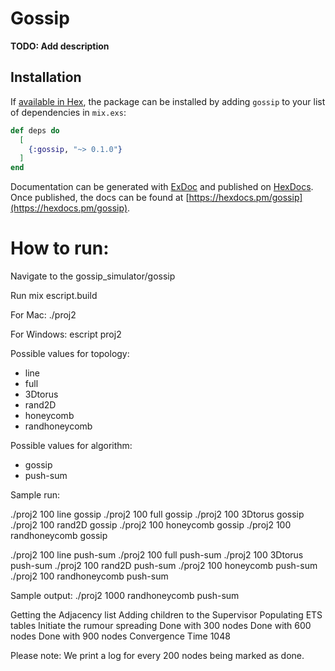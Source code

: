 # Gossip

**TODO: Add description**

## Installation

If [available in Hex](https://hex.pm/docs/publish), the package can be installed
by adding `gossip` to your list of dependencies in `mix.exs`:

```elixir
def deps do
  [
    {:gossip, "~> 0.1.0"}
  ]
end
```

Documentation can be generated with [ExDoc](https://github.com/elixir-lang/ex_doc)
and published on [HexDocs](https://hexdocs.pm). Once published, the docs can
be found at [https://hexdocs.pm/gossip](https://hexdocs.pm/gossip).


# How to run:


Navigate to the gossip_simulator/gossip

Run 
mix escript.build

For Mac: ./proj2 <num nodes> <topology> <algorithm>

For Windows: escript proj2 <num nodes> <topology> <algorithm>

Possible values for topology:
- line
- full
- 3Dtorus
- rand2D
- honeycomb
- randhoneycomb

Possible values for algorithm:
- gossip
- push-sum

Sample run:

./proj2 100 line gossip
./proj2 100 full gossip
./proj2 100 3Dtorus gossip
./proj2 100 rand2D gossip
./proj2 100 honeycomb gossip
./proj2 100 randhoneycomb gossip


./proj2 100 line push-sum
./proj2 100 full push-sum
./proj2 100 3Dtorus push-sum
./proj2 100 rand2D push-sum
./proj2 100 honeycomb push-sum
./proj2 100 randhoneycomb push-sum

Sample output:
./proj2 1000 randhoneycomb push-sum

Getting the Adjacency list
Adding children to the Supervisor
Populating ETS tables
Initiate the rumour spreading
Done with 300 nodes
Done with 600 nodes
Done with 900 nodes
Convergence Time 1048

Please note:
We print a log for every 200 nodes being marked as done.
